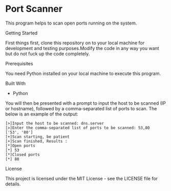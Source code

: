 # Port Scanner

This program helps to scan open ports running on the system.

Getting Started

First things first, clone this repository on to your local machine for development and testing purposes.Modify the code in any way you want but do not fuck up the code completely.

Prerequisites

You need Python <version> installed on your local machine to execute this program.

Built With

- Python

You will then be presented with a prompt to input the host to be scanned (IP or hostname), followed by a comma-separated list of ports to scan. The below is an example of the output:

```
[>]Input the host to be scanned: dns.server
[>]Enter the comma-separated list of ports to be scanned: 53,80
['53', '80']
[+]Scan starting, be patient
[+]Scan finished, Results :
[*]Open ports
[*] 53
[*]Closed ports
[*] 80
```

License 

This project is licensed under the MIT License - see the LICENSE file for details.

